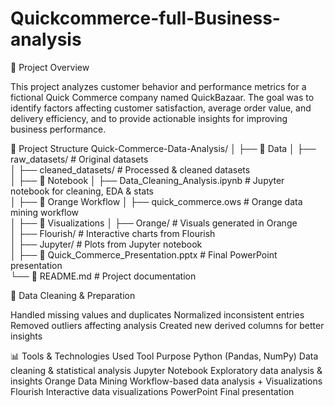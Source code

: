 # Quickcommerce-full-Business-analysis

📌 Project Overview

This project analyzes customer behavior and performance metrics for a fictional Quick Commerce company named QuickBazaar. The goal was to identify factors affecting customer satisfaction, average order value, and delivery efficiency, and to provide actionable insights for improving business performance.

📂 Project Structure
Quick-Commerce-Data-Analysis/
│
├── 📁 Data
│   ├── raw_datasets/          # Original datasets  
│   ├── cleaned_datasets/      # Processed & cleaned datasets  
│
├── 📁 Notebook
│   ├── Data_Cleaning_Analysis.ipynb  # Jupyter notebook for cleaning, EDA & stats  
│
├── 📁 Orange Workflow
│   ├── quick_commerce.ows      # Orange data mining workflow  
│
├── 📁 Visualizations
│   ├── Orange/                # Visuals generated in Orange  
│   ├── Flourish/              # Interactive charts from Flourish  
│   ├── Jupyter/               # Plots from Jupyter notebook  
│
├── 📄 Quick_Commerce_Presentation.pptx  # Final PowerPoint presentation  
└── 📄 README.md               # Project documentation  

🧹 Data Cleaning & Preparation

Handled missing values and duplicates
Normalized inconsistent entries
Removed outliers affecting analysis
Created new derived columns for better insights

📊 Tools & Technologies Used
Tool	                                 Purpose
Python (Pandas, NumPy)	               Data cleaning & statistical analysis
Jupyter Notebook	                     Exploratory data analysis & insights
Orange Data Mining	                   Workflow-based data analysis + Visualizations
Flourish	                             Interactive data visualizations
PowerPoint	                           Final presentation
